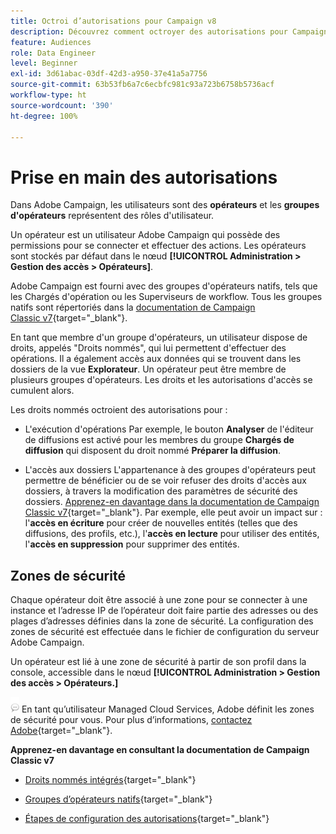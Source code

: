 ```yaml
---
title: Octroi d’autorisations pour Campaign v8
description: Découvrez comment octroyer des autorisations pour Campaign v8
feature: Audiences
role: Data Engineer
level: Beginner
exl-id: 3d61abac-03df-42d3-a950-37e41a5a7756
source-git-commit: 63b53fb6a7c6ecbfc981c93a723b6758b5736acf
workflow-type: ht
source-wordcount: '390'
ht-degree: 100%

---
```


# Prise en main des autorisations

Dans Adobe Campaign, les utilisateurs sont des **opérateurs** et les **groupes d&#39;opérateurs** représentent des rôles d&#39;utilisateur.

Un opérateur est un utilisateur Adobe Campaign qui possède des permissions pour se connecter et effectuer des actions. Les opérateurs sont stockés par défaut dans le nœud **[!UICONTROL Administration > Gestion des accès > Opérateurs]**.

Adobe Campaign est fourni avec des groupes d&#39;opérateurs natifs, tels que les Chargés d&#39;opération ou les Superviseurs de workflow. Tous les groupes natifs sont répertoriés dans la [documentation de Campaign Classic v7](https://experienceleague.adobe.com/docs/campaign-classic/using/getting-started/permissions/access-management-groups.html?lang=fr#default-groups){target=&quot;_blank&quot;}.

En tant que membre d&#39;un groupe d&#39;opérateurs, un utilisateur dispose de droits, appelés &quot;Droits nommés&quot;, qui lui permettent d&#39;effectuer des opérations. Il a également accès aux données qui se trouvent dans les dossiers de la vue **Explorateur**. Un opérateur peut être membre de plusieurs groupes d&#39;opérateurs. Les droits et les autorisations d&#39;accès se cumulent alors.

Les droits nommés octroient des autorisations pour :

* L&#39;exécution d&#39;opérations
Par exemple, le bouton **Analyser** de l&#39;éditeur de diffusions est activé pour les membres du groupe **Chargés de diffusion** qui disposent du droit nommé **Préparer la diffusion**.

* L&#39;accès aux dossiers
L&#39;appartenance à des groupes d&#39;opérateurs peut permettre de bénéficier ou de se voir refuser des droits d&#39;accès aux dossiers, à travers la modification des paramètres de sécurité des dossiers. [ Apprenez-en davantage dans la documentation de Campaign Classic v7](https://experienceleague.adobe.com/docs/campaign-classic/using/getting-started/permissions/access-management-folders.html?lang=fr#permissions-on-a-folder){target=&quot;_blank&quot;}. Par exemple, elle peut avoir un impact sur : l&#39;**accès en écriture** pour créer de nouvelles entités (telles que des diffusions, des profils, etc.), l&#39;**accès en lecture** pour utiliser des entités, l&#39;**accès en suppression** pour supprimer des entités.

## Zones de sécurité

Chaque opérateur doit être associé à une zone pour se connecter à une instance et l’adresse IP de l’opérateur doit faire partie des adresses ou des plages d’adresses définies dans la zone de sécurité. La configuration des zones de sécurité est effectuée dans le fichier de configuration du serveur Adobe Campaign.

Un opérateur est lié à une zone de sécurité à partir de son profil dans la console, accessible dans le nœud **[!UICONTROL Administration > Gestion des accès > Opérateurs.]**

![](../assets/do-not-localize/speech.png)  En tant qu’utilisateur Managed Cloud Services, Adobe définit les zones de sécurité pour vous. Pour plus d’informations, [contactez Adobe](https://helpx.adobe.com/fr/enterprise/admin-guide.html/enterprise/using/support-for-experience-cloud.ug.html){target=&quot;_blank&quot;}.

**Apprenez-en davantage en consultant la documentation de Campaign Classic v7**

* [Droits nommés intégrés](https://experienceleague.adobe.com/docs/campaign-classic/using/getting-started/permissions/access-management-named-rights.html?lang=fr){target=&quot;_blank&quot;}

* [Groupes d’opérateurs natifs](https://experienceleague.adobe.com/docs/campaign-classic/using/getting-started/permissions/access-management-groups.html?lang=fr#default-groups){target=&quot;_blank&quot;}

* [Étapes de configuration des autorisations](https://experienceleague.adobe.com/docs/campaign-classic/using/getting-started/permissions/access-management.html?lang=fr){target=&quot;_blank&quot;}
